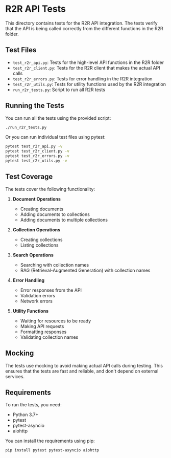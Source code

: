 # R2R API Tests

This directory contains tests for the R2R API integration. The tests verify that the API is being called correctly from the different functions in the R2R folder.

## Test Files

- `test_r2r_api.py`: Tests for the high-level API functions in the R2R folder
- `test_r2r_client.py`: Tests for the R2R client that makes the actual API calls
- `test_r2r_errors.py`: Tests for error handling in the R2R integration
- `test_r2r_utils.py`: Tests for utility functions used by the R2R integration
- `run_r2r_tests.py`: Script to run all R2R tests

## Running the Tests

You can run all the tests using the provided script:

```bash
./run_r2r_tests.py
```

Or you can run individual test files using pytest:

```bash
pytest test_r2r_api.py -v
pytest test_r2r_client.py -v
pytest test_r2r_errors.py -v
pytest test_r2r_utils.py -v
```

## Test Coverage

The tests cover the following functionality:

1. **Document Operations**
   - Creating documents
   - Adding documents to collections
   - Adding documents to multiple collections

2. **Collection Operations**
   - Creating collections
   - Listing collections

3. **Search Operations**
   - Searching with collection names
   - RAG (Retrieval-Augmented Generation) with collection names

4. **Error Handling**
   - Error responses from the API
   - Validation errors
   - Network errors

5. **Utility Functions**
   - Waiting for resources to be ready
   - Making API requests
   - Formatting responses
   - Validating collection names

## Mocking

The tests use mocking to avoid making actual API calls during testing. This ensures that the tests are fast and reliable, and don't depend on external services.

## Requirements

To run the tests, you need:

- Python 3.7+
- pytest
- pytest-asyncio
- aiohttp

You can install the requirements using pip:

```bash
pip install pytest pytest-asyncio aiohttp
``` 